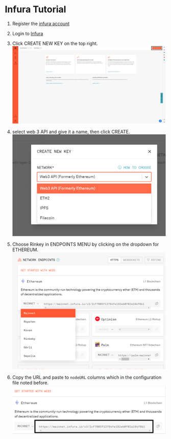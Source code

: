 # Infura Tutorial

1. Register the [infura account](https://infura.io/register)

2. Login to [Infura](https://infura.io/login)

3. Click CREATE NEW KEY on the top right. 
   ![](../image/CreateNewKey.png)

4. select web 3 API and give it a name, then click CREATE.
   ![](../image/web3.PNG)

6. Choose Rinkey in ENDPOINTS MENU by clicking on the dropdown for ETHEREUM. ![](../image/Rinkeby.PNG)

8. Copy the URL and paste to `nodeURL` columns which in the configuration file noted before. 
   ![](../image/url_copy.png)
